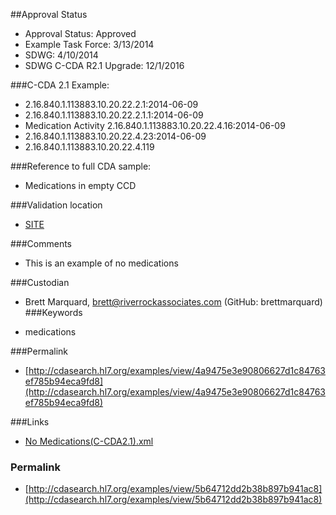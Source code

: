 ##Approval Status 
* Approval Status: Approved
* Example Task Force: 3/13/2014
* SDWG: 4/10/2014
* SDWG C-CDA R2.1 Upgrade: 12/1/2016    

###C-CDA 2.1 Example: 
* 2.16.840.1.113883.10.20.22.2.1:2014-06-09
* 2.16.840.1.113883.10.20.22.2.1.1:2014-06-09
* Medication Activity 2.16.840.1.113883.10.20.22.4.16:2014-06-09
* 2.16.840.1.113883.10.20.22.4.23:2014-06-09
* 2.16.840.1.113883.10.20.22.4.119

###Reference to full CDA sample:
* Medications in empty CCD

###Validation location

* [SITE](https://sitenv.org/sandbox-ccda/ccda-validator)

###Comments
* This is an example of no medications

###Custodian

* Brett Marquard, brett@riverrockassociates.com (GitHub: brettmarquard)
###Keywords

* medications

###Permalink 

* [http://cdasearch.hl7.org/examples/view/4a9475e3e90806627d1c84763ef785b94eca9fd8](http://cdasearch.hl7.org/examples/view/4a9475e3e90806627d1c84763ef785b94eca9fd8)

###Links 

* [No Medications(C-CDA2.1).xml](https://github.com/HL7/C-CDA-Examples/tree/master/Medications/No%20Medications/No%20Medications%28C-CDA2.1%29.xml)


### Permalink 

* [http://cdasearch.hl7.org/examples/view/5b64712dd2b38b897b941ac8](http://cdasearch.hl7.org/examples/view/5b64712dd2b38b897b941ac8)
